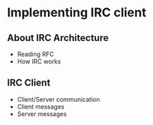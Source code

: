 # Implementing IRC client

## About IRC Architecture

- Reading RFC
- How IRC works

## IRC Client

- Client/Server communication
- Client messages
- Server messages 

